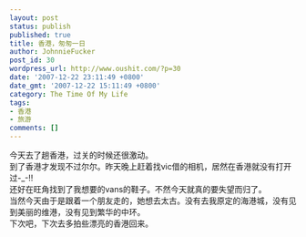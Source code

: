 ```yaml
---
layout: post
status: publish
published: true
title: 香港，匆匆一日
author: JohnnieFucker
post_id: 30
wordpress_url: http://www.oushit.com/?p=30
date: '2007-12-22 23:11:49 +0800'
date_gmt: '2007-12-22 15:11:49 +0800'
category: The Time Of My Life
tags:
- 香港
- 旅游
comments: []
---
```

<p>今天去了趟香港，过关的时候还很激动。<br />
到了香港才发现不过尔尔。昨天晚上赶着找vic借的相机，居然在香港就没有打开过-_-!!<br />
还好在旺角找到了我想要的vans的鞋子。不然今天就真的要失望而归了。<br />
当然今天由于是跟着一个朋友走的，她想去太古。没有去我原定的海港城，没有见到美丽的维港，没有见到繁华的中环。<br />
下次吧，下次去多拍些漂亮的香港回来。</p>
